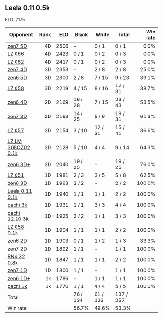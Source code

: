 ## Leela 0.11 0.5k ##

ELO: 2175

Opponent | Rank | ELO | Black | White | Total | Win rate
---------|-----:|----:|-------|-------|-------|-------:
[zen7 5D](zen7%205D.md) | 4D | 2506 | - | 0 / 1 | 0 / 1 | 0.0%
[LZ 066](LZ%20066.md) | 4D | 2423 | 0 / 1 | 0 / 2 | 0 / 3 | 0.0%
[LZ 062](LZ%20062.md) | 4D | 2417 | 0 / 1 | 0 / 2 | 0 / 3 | 0.0%
[zen7 4D](zen7%204D.md) | 3D | 2353 | - | 2 / 8 | 2 / 8 | 25.0%
[zen6 5D](zen6%205D.md) | 3D | 2300 | 2 / 8 | 7 / 15 | 9 / 23 | 39.1%
[LZ 058](LZ%20058.md) | 3D | 2219 | 4 / 15 | 8 / 16 | 12 / 31 | 38.7%
[zen6 4D](zen6%204D.md) | 2D | 2169 | 16 / 28 | 7 / 15 | 23 / 43 | 53.5%
[zen7 3D](zen7%203D.md) | 2D | 2163 | 14 / 25 | 5 / 6 | 19 / 31 | 61.3%
[LZ 057](LZ%20057.md) | 2D | 2154 | 3 / 10 | 12 / 31 | 15 / 41 | 36.6%
[LZ LM 30BOZ02 0.1k](LZ%20LM%2030BOZ02%200.1k.md) | 2D | 2128 | 5 / 10 | 4 / 4 | 9 / 14 | 64.3%
[zen6 3D+](zen6%203D+.md) | 2D | 2040 | 19 / 25 | - | 19 / 25 | 76.0%
[LZ 051](LZ%20051.md) | 1D | 1981 | 2 / 3 | 3 / 5 | 5 / 8 | 62.5%
[zen6 3D](zen6%203D.md) | 1D | 1963 | 2 / 2 | - | 2 / 2 | 100.0%
[Leela 0.11 0.1k](Leela%200.11%200.1k.md) | 1D | 1940 | 1 / 1 | 1 / 1 | 2 / 2 | 100.0%
[pachi 3k](pachi%203k.md) | 1D | 1931 | 1 / 1 | 3 / 3 | 4 / 4 | 100.0%
[pachi 12.20 3k](pachi%2012.20%203k.md) | 1D | 1925 | 2 / 2 | 1 / 1 | 3 / 3 | 100.0%
[LZ 058 0.1k](LZ%20058%200.1k.md) | 1D | 1904 | 1 / 1 | 1 / 1 | 2 / 2 | 100.0%
[zen6 2D](zen6%202D.md) | 1D | 1903 | 0 / 1 | 1 / 2 | 1 / 3 | 33.3%
[zen7 2D](zen7%202D.md) | 1D | 1892 | 1 / 1 | - | 1 / 1 | 100.0%
[RN4.32 0.8k](RN4.32%200.8k.md) | 1D | 1847 | 1 / 1 | 1 / 1 | 2 / 2 | 100.0%
[zen7 1D](zen7%201D.md) | 1D | 1800 | 1 / 1 | - | 1 / 1 | 100.0%
[zen6 1D+](zen6%201D+.md) | 1k | 1786 | - | 1 / 1 | 1 / 1 | 100.0%
[pachi 1k](pachi%201k.md) | 1k | 1770 | 1 / 1 | 4 / 4 | 5 / 5 | 100.0%
Total | | | 76 / 134 | 61 / 123 | 137 / 257 | 
Win rate| | | 56.7% | 49.6% | 53.3% | 
